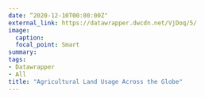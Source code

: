 ```yaml
---
date: “2020-12-10T00:00:00Z"
external_link: https://datawrapper.dwcdn.net/VjDoq/5/
image:
  caption: 
  focal_point: Smart
summary: 
tags:
- Datawrapper
- All
title: "Agricultural Land Usage Across the Globe"
---
```

